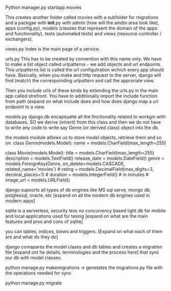 Python manager.py startapp movies

This creates another folder called movies with a subfolder for migrations and a packgae with __init__.py with admin (how will the amdin area look like), apps (config.py), models (classes that represent the domain of the apps and functionality), tests (automated tests) and views (resource controller / exchangers).

views.py
Index is the main page of a service.


urls.py
This has to be created by convention with this name only. We have to make a list object called urlpatterns - we add objects and url endpoints.
This urlpatterns list is called the url configutration wchich every app should have. Basically, when you make and http request to the server, 
django will find (match) the correspoinding urlpattern and call the approriate view.

Then you include urls of these kinds by extending the urls.py in the main app called strefront. You have to additionally import the include function from path
{expand on what include does and how does django map a url endpoint to a view.


models.py
django.db encapsualte all the finctionality related to workgin with databases.
SO we derive (inherit) from this class and then we do not have to write any code to write say Genre (or derived class) object into the db.

the models module alllows us to store model objects, retrieve them and so on.
class Genre(models.Model):
    name = models.CharField(max_length=255)
    
    
class Movie(models.Model):
    title = models.CharField(max_length=255)
    description = models.TextField()
    release_date = models.DateField()
    genre = models.ForeignKey(Genre, on_delete=models.CASCADE, related_name='movies')
    # rating = models.DecimalField(max_digits=3, decimal_places=1)
    # duration = models.IntegerField()  # in minutes
    # image_url = models.URLField()



django supoorts all types of db engines like MS sql serve, mongo db, pstgtessql, oracle, etc [expand on all the modern db engines used in modern apps]

sqlite is a serverless, security less no concurrency based light db for mobile and local applications used for tesing [expand on what are the main features and pros and cons of sqlite]

you can tables, indices, biews and triggers. [Expand on what each of them are and what do they do]


django comapares the model clases and db tables and creates a migration file [expand ont he details, terminologies and the process here]
that sync our db with model classes.

 python manage.py makemigrations -> genetates the migrations.py file with the operations needed for sync

  python manage.py migrate